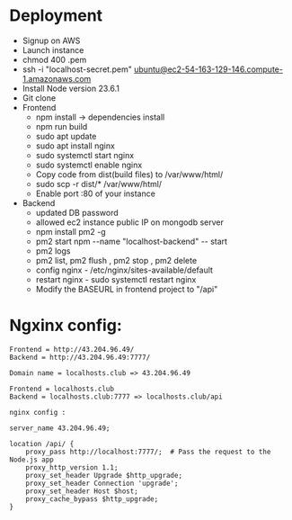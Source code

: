 # Deployment

- Signup on AWS 
- Launch instance
- chmod 400 <secret>.pem
- ssh -i "localhost-secret.pem" ubuntu@ec2-54-163-129-146.compute-1.amazonaws.com
- Install Node version 23.6.1
- Git clone
- Frontend    
    - npm install  -> dependencies install
    - npm run build
    - sudo apt update
    - sudo apt install nginx
    - sudo systemctl start nginx
    - sudo systemctl enable nginx
    - Copy code from dist(build files) to /var/www/html/
    - sudo scp -r dist/* /var/www/html/
    - Enable port :80 of your instance
- Backend
    - updated DB password
    - allowed ec2 instance public IP on mongodb server
    - npm install pm2 -g
    - pm2 start npm --name "localhost-backend" -- start
    - pm2 logs
    - pm2 list, pm2 flush <name> , pm2 stop <name>, pm2 delete <name>
    - config nginx - /etc/nginx/sites-available/default
    - restart nginx - sudo systemctl restart nginx
    - Modify the BASEURL in frontend project to "/api"


# Ngxinx config:

    Frontend = http://43.204.96.49/
    Backend = http://43.204.96.49:7777/

    Domain name = localhosts.club => 43.204.96.49

    Frontend = localhosts.club
    Backend = localhosts.club:7777 => localhosts.club/api

    nginx config : 

    server_name 43.204.96.49;

    location /api/ {
        proxy_pass http://localhost:7777/;  # Pass the request to the Node.js app
        proxy_http_version 1.1;
        proxy_set_header Upgrade $http_upgrade;
        proxy_set_header Connection 'upgrade';
        proxy_set_header Host $host;
        proxy_cache_bypass $http_upgrade;
    }